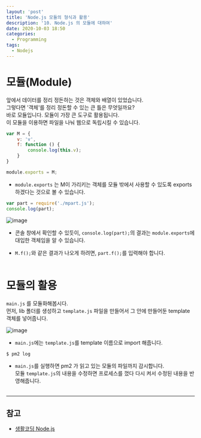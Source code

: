 ```yaml
---
layout: 'post'
title: 'Node.js 모듈의 형식과 활용'
description: '10. Node.js 의 모듈에 대하여'
date: 2020-10-03 18:50
categories:
  - Programming
tags:
  - Nodejs
---
```



# 모듈(Module)
앞에서 데이터를 정리 정돈하는 것은 객체와 배열이 있었습니다.   
그렇다면 '객체'를 정리 정돈할 수 있는 큰 틀은 무엇일까요?   
바로 모듈입니다. 모듈이 가장 큰 도구로 활용됩니다.   
이 모듈을 이용하면 파일을 나눠 웹으로 독립시킬 수 있습니다. 


```javascript
var M = {
    v: 'v',
    f: function () {
        console.log(this.v);
    }
}

module.exports = M;
```
* `module.exports` 는 M이 가리키는 객체를 모듈 밖에서 사용할 수 있도록 exports 하겠다는 것으로 볼 수 있습니다.


```javascript
var part = require('./mpart.js');
console.log(part); 
```
![image](https://user-images.githubusercontent.com/57790541/94997008-2f0c9180-05e3-11eb-808e-d395525726ca.png)


* 콘솔 창에서 확인할 수 있듯이, `console.log(part);`의 결과는 `module.exports`에 대입한 객체임을 알 수 있습니다. 

* `M.f();`와 같은 결과가 나오게 하려면, `part.f();`를 입력해야 합니다. 
<br/><br/>


# 모듈의 활용 
`main.js` 를 모듈화해봅시다.   
먼저, lib 폴더를 생성하고 `template.js` 파일을 만들어서 그 안에 만들어둔 template 객체를 넣어줍니다. 


![image](https://user-images.githubusercontent.com/57790541/94997443-2073a980-05e6-11eb-97ab-2f1a70ba164e.png)
* `main.js`에는 `template.js`를 template 이름으로 import 해줍니다. 


```
$ pm2 log
```
* `main.js`를 실행하면 pm2 가 읽고 있는 모듈의 파일까지 감시합니다.   
모듈 `template.js`의 내용을 수정하면 프로세스를 껐다 다시 켜서 수정된 내용을 반영해줍니다. 
<br/><br/>


***
## 참고
* [생활코딩 Node.js](https://opentutorials.org/course/3332)
